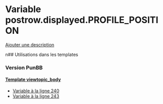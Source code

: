 # Variable postrow.displayed.PROFILE_POSITION
[Ajouter une description](https://fa-tvars.appspot.com/postrow.displayed.PROFILE_POSITION)

n## Utilisations dans les templates

### Version PunBB

#### [Template viewtopic_body](punbb/viewtopic_body.md)
* [Variable à la ligne 240](../punbb/viewtopic_body.tpl#L240)
* [Variable à la ligne 243](../punbb/viewtopic_body.tpl#L243)
